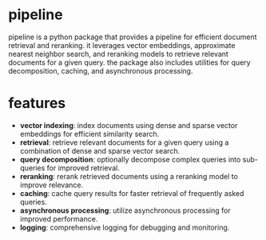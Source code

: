 # pipeline
pipeline is a python package that provides a pipeline for efficient document retrieval and reranking. it leverages vector embeddings, approximate nearest neighbor search, and reranking models to retrieve relevant documents for a given query. the package also includes utilities for query decomposition, caching, and asynchronous processing.

# features
* **vector indexing**: index documents using dense and sparse vector embeddings for efficient similarity search.
* **retrieval**: retrieve relevant documents for a given query using a combination of dense and sparse vector search.
* **query decomposition**: optionally decompose complex queries into sub-queries for improved retrieval.
* **reranking**: rerank retrieved documents using a reranking model to improve relevance.
* **caching**: cache query results for faster retrieval of frequently asked queries.
* **asynchronous processing**: utilize asynchronous processing for improved performance.
* **logging**: comprehensive logging for debugging and monitoring.